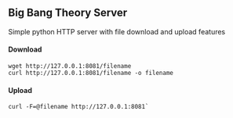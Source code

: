 ## Big Bang Theory Server

Simple python HTTP server with file download and upload features

#### Download

```
wget http://127.0.0.1:8081/filename
curl http://127.0.0.1:8081/filename -o filename
```

#### Upload

```
curl -F=@filename http://127.0.0.1:8081`
```
